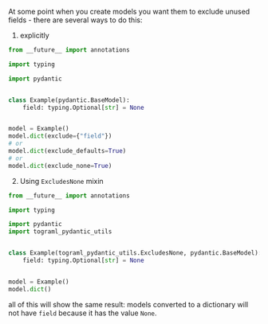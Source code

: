 At some point when you create
models you want them to exclude
unused fields - there are several ways to do this:

1. explicitly

```python
from __future__ import annotations

import typing

import pydantic


class Example(pydantic.BaseModel):
    field: typing.Optional[str] = None


model = Example()
model.dict(exclude={"field"})
# or
model.dict(exclude_defaults=True)
# or
model.dict(exclude_none=True)
```

2. Using `ExcludesNone` mixin

```python
from __future__ import annotations

import typing

import pydantic
import tograml_pydantic_utils


class Example(tograml_pydantic_utils.ExcludesNone, pydantic.BaseModel):
    field: typing.Optional[str] = None


model = Example()
model.dict()
```

all of this will show the same result:
models converted to a dictionary will not
have `field` because it has the value `None`.
